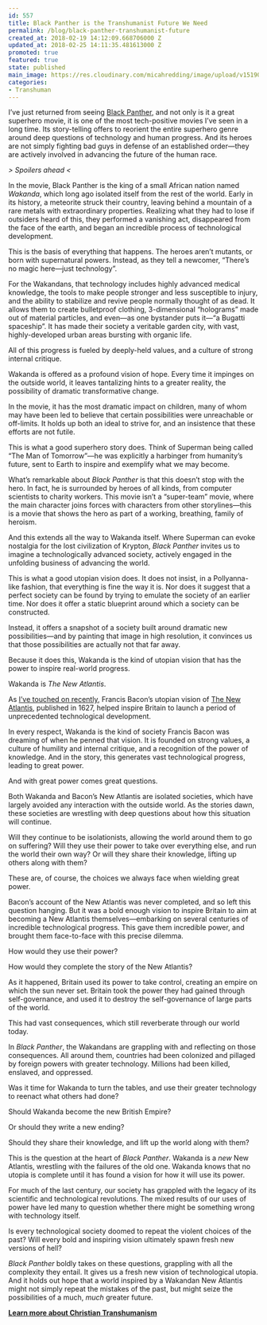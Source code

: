 ```yaml
---
id: 557
title: Black Panther is the Transhumanist Future We Need
permalink: /blog/black-panther-transhumanist-future
created_at: 2018-02-19 14:12:09.668706000 Z
updated_at: 2018-02-25 14:11:35.481613000 Z
promoted: true
featured: true
state: published
main_image: https://res.cloudinary.com/micahredding/image/upload/v1519049526/s4l0dvsdnezdzhhf3ggu.jpg
categories:
- Transhuman
---
```

I’ve just returned from seeing [Black Panther](https://www.youtube.com/watch?v=xjDjIWPwcPU), and not only is it a great superhero movie, it is one of the most tech-positive movies I’ve seen in a long time. Its story-telling offers to reorient the entire superhero genre around deep questions of technology and human progress. And its heroes are not simply fighting bad guys in defense of an established order—they are actively involved in advancing the future of the human race.

*> Spoilers ahead <*

In the movie, Black Panther is the king of a small African nation named *Wakanda*, which long ago isolated itself from the rest of the world. Early in its history, a meteorite struck their country, leaving behind a mountain of a rare metals with extraordinary properties. Realizing what they had to lose if outsiders heard of this, they performed a vanishing act, disappeared from the face of the earth, and began an incredible process of technological development.

This is the basis of everything that happens. The heroes aren’t mutants, or born with supernatural powers. Instead, as they tell a newcomer, “There’s no magic here—just technology”. 

For the Wakandans, that technology includes highly advanced medical knowledge, the tools to make people stronger and less susceptible to injury, and the ability to stabilize and revive people normally thought of as dead. It allows them to create bulletproof clothing, 3-dimensional “holograms” made out of material particles, and even—as one bystander puts it—“a Bugatti spaceship”. It has made their society a veritable garden city, with vast, highly-developed urban areas bursting with organic life.

All of this progress is fueled by deeply-held values, and a culture of strong internal critique.

Wakanda is offered as a profound vision of hope. Every time it impinges on the outside world, it leaves tantalizing hints to a greater reality, the possibility of dramatic transformative change. 

In the movie, it has the most dramatic impact on children, many of whom may have been led to believe that certain possibilities were unreachable or off-limits. It holds up both an ideal to strive for, and an insistence that these efforts are not futile.

This is what a good superhero story does. Think of Superman being called “The Man of Tomorrow”—he was explicitly a harbinger from humanity’s future, sent to Earth to inspire and exemplify what we may become.

What’s remarkable about *Black Panther* is that this doesn’t stop with the hero. In fact, he is surrounded by heroes of all kinds, from computer scientists to charity workers. This movie isn’t a “super-team” movie, where the main character joins forces with characters from other storylines—this is a movie that shows the hero as part of a working, breathing, family of heroism. 

And this extends all the way to Wakanda itself. Where Superman can evoke nostalgia for the lost civilization of Krypton, *Black Panther* invites us to imagine a technologically advanced society, actively engaged in the unfolding business of advancing the world.

This is what a good utopian vision does. It does not insist, in a Pollyanna-like fashion, that everything is fine the way it is. Nor does it suggest that a perfect society can be found by trying to emulate the society of an earlier time. Nor does it offer a static blueprint around which a society can be constructed.

Instead, it offers a snapshot of a society built around dramatic new possibilities—and by painting that image in high resolution, it convinces us that those possibilities are actually not that far away.

Because it does this, Wakanda is the kind of utopian vision that has the power to inspire real-world progress. 

Wakanda is *The New Atlantis*.

As [I’ve touched on recently](http://micahredding.com/blog/francis-bacon-christian-transhumanist), Francis Bacon’s utopian vision of [The New Atlantis](https://smile.amazon.com/Atlantis-Great-Instauration-Crofts-Classics-ebook/dp/B01DQ3GZ9M/ref=as_li_ss_tl?linkId=ce35711734b8f11f13027d757acf19b8&me=&linkCode=ll1&tag=micahredding-20&_encoding=UTF8), published in 1627, helped inspire Britain to launch a period of unprecedented technological development. 

In every respect, Wakanda is the kind of society Francis Bacon was dreaming of when he penned that vision. It is founded on strong values, a culture of humility and internal critique, and a recognition of the power of knowledge. And in the story, this generates vast technological progress, leading to great power. 

And with great power comes great questions.

Both Wakanda and Bacon’s New Atlantis are isolated societies, which have largely avoided any interaction with the outside world. As the stories dawn, these societies are wrestling with deep questions about how this situation will continue.

Will they continue to be isolationists, allowing the world around them to go on suffering? Will they use their power to take over everything else, and run the world their own way? Or will they share their knowledge, lifting up others along with them?

These are, of course, the choices we always face when wielding great power. 

Bacon’s account of the New Atlantis was never completed, and so left this question hanging. But it was a bold enough vision to inspire Britain to aim at becoming a New Atlantis themselves—embarking on several centuries of incredible technological progress. This gave them incredible power, and brought them face-to-face with this precise dilemma. 

How would they use their power? 

How would they complete the story of the New Atlantis?

As it happened, Britain used its power to take control, creating an empire on which the sun never set. Britain took the power they had gained through self-governance, and used it to destroy the self-governance of large parts of the world. 

This had vast consequences, which still reverberate through our world today.

In *Black Panther*, the Wakandans are grappling with and reflecting on those consequences. All around them, countries had been colonized and pillaged by foreign powers with greater technology. Millions had been killed, enslaved, and oppressed. 

Was it time for Wakanda to turn the tables, and use their greater technology to reenact what others had done? 

Should Wakanda become the new British Empire?

Or should they write a new ending? 

Should they share their knowledge, and lift up the world along with them?

This is the question at the heart of *Black Panther*. Wakanda is a *new* New Atlantis, wrestling with the failures of the old one. Wakanda knows that no utopia is complete until it has found a vision for how it will use its power.

For much of the last century, our society has grappled with the legacy of its scientific and technological revolutions. The mixed results of our uses of power have led many to question whether there might be something wrong with technology itself. 

Is every technological society doomed to repeat the violent choices of the past? Will every bold and inspiring vision ultimately spawn fresh new versions of hell?

*Black Panther* boldly takes on these questions, grappling with all the complexity they entail. It gives us a fresh new vision of technological utopia. And it holds out hope that a world inspired by a Wakandan New Atlantis might not simply repeat the mistakes of the past, but might seize the possibilities of a much, *much* greater future.

**[Learn more about Christian Transhumanism](https://www.christiantranshumanism.org)**
